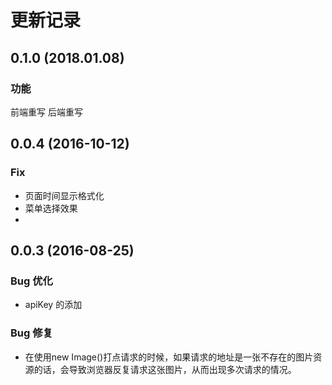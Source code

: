 更新记录
======

0.1.0 (2018.01.08)
------------------

### 功能
前端重写
后端重写

0.0.4 (2016-10-12)
------------------

### Fix
- 页面时间显示格式化
- 菜单选择效果
-

0.0.3 (2016-08-25)
------------------

### Bug 优化
- apiKey 的添加

### Bug 修复
- 在使用new Image()打点请求的时候，如果请求的地址是一张不存在的图片资源的话，会导致浏览器反复请求这张图片，从而出现多次请求的情况。
